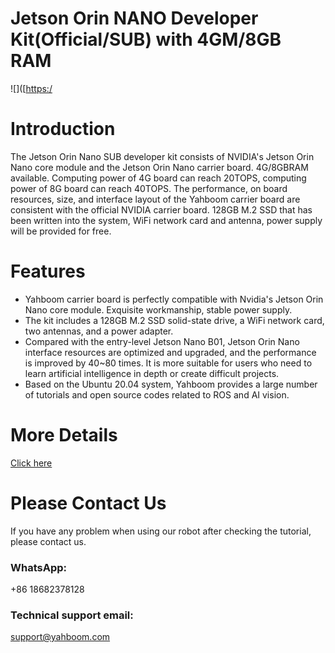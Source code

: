 # Jetson Orin NANO Developer Kit(Official/SUB) with 4GM/8GB RAM
![]([[https:/](https://github.com/YahboomTechnology/Jetson_Orin_Nano/blob/main/Jeston_orin_nano.jpg)
# Introduction
 The Jetson Orin Nano SUB developer kit consists of NVIDIA's Jetson Orin Nano core module and the Jetson Orin Nano carrier board. 4G/8GBRAM available. Computing power of 4G board can reach 20TOPS, computing power of 8G board can reach 40TOPS. The performance, on board resources, size, and interface layout of the Yahboom carrier board are consistent with the official NVIDIA carrier board. 128GB M.2 SSD that has been written into the system, WiFi network card and antenna, power supply will be provided for free.
# Features
* Yahboom carrier board is perfectly compatible with Nvidia's Jetson Orin Nano core module. Exquisite workmanship, stable power supply.
* The kit includes a 128GB M.2 SSD solid-state drive, a WiFi network card, two antennas, and a power adapter.
* Compared with the entry-level Jetson Nano B01, Jetson Orin Nano interface resources are optimized and upgraded, and the performance is improved by 40~80 times. It is more suitable for users who need to learn artificial intelligence in depth or create difficult projects.
* Based on the Ubuntu 20.04 system, Yahboom provides a large number of tutorials and open source codes related to ROS and AI vision.

# More Details
[Click here](https://category.yahboom.net/products/jetson-orin-nano)

# Please Contact Us
If you have any problem when using our robot after checking the tutorial, please contact us.

### WhatsApp:
+86 18682378128

### Technical support email: 
support@yahboom.com
